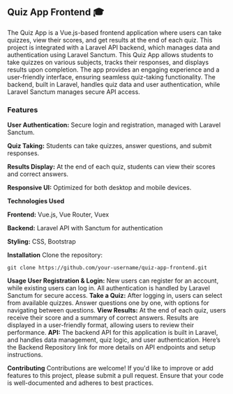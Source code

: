 ## Quiz App Frontend 🎓
The Quiz App is a Vue.js-based frontend application where users can take quizzes, view their scores, and get results at the end of each quiz. This project is integrated with a Laravel API backend, which manages data and authentication using Laravel Sanctum.
This Quiz App allows students to take quizzes on various subjects, tracks their responses, and displays results upon completion. The app provides an engaging experience and a user-friendly interface, ensuring seamless quiz-taking functionality. The backend, built in Laravel, handles quiz data and user authentication, while Laravel Sanctum manages secure API access.

### Features
**User Authentication:** Secure login and registration, managed with Laravel Sanctum.

**Quiz Taking:** Students can take quizzes, answer questions, and submit responses.

**Results Display:** At the end of each quiz, students can view their scores and correct answers.

**Responsive UI:** Optimized for both desktop and mobile devices.

**Technologies Used**

**Frontend:** Vue.js, Vue Router, Vuex

**Backend:** Laravel API with Sanctum for authentication

**Styling:** CSS, Bootstrap

**Installation**
Clone the repository:
```
git clone https://github.com/your-username/quiz-app-frontend.git
```
**Usage User Registration & Login:** New users can register for an account, while existing users can log in.
All authentication is handled by Laravel Sanctum for secure access.
**Take a Quiz:** After logging in, users can select from available quizzes.
Answer questions one by one, with options for navigating between questions.
**View Results:** At the end of each quiz, users receive their score and a summary of correct answers. Results are displayed in a user-friendly format, allowing users to review their performance.
**API:** The backend API for this application is built in Laravel, and handles data management, quiz logic, and user authentication. Here’s the Backend Repository link for more details on API endpoints and setup instructions.

**Contributing**
Contributions are welcome! If you'd like to improve or add features to this project, please submit a pull request. Ensure that your code is well-documented and adheres to best practices.
